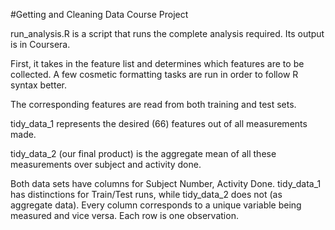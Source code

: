 #Getting and Cleaning Data Course Project

run_analysis.R is a script that runs the complete analysis required. Its output is in Coursera.

First, it takes in the feature list and determines which features are to be collected. A few cosmetic formatting tasks are run in order to follow R syntax better.

The corresponding features are read from both training and test sets. 

tidy_data_1 represents the desired (66) features out of all measurements made.

tidy_data_2 (our final product) is the aggregate mean of all these measurements over subject and activity done.

Both data sets have columns for Subject Number, Activity Done. tidy_data_1 has distinctions for Train/Test runs, while tidy_data_2 does not (as aggregate data). Every column corresponds to a unique variable being measured and vice versa. Each row is one observation.